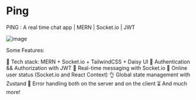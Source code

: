 # Ping
PING : A real time chat app  |  MERN | Socket.io | JWT

![image](https://github.com/danish101-sohail/Ping/assets/121930033/0a7f4383-e494-4753-811e-7d2f91a492f4)

Some Features:

🌟 Tech stack: MERN + Socket.io + TailwindCSS + Daisy UI
🎃 Authentication && Authorization with JWT
👾 Real-time messaging with Socket.io
🚀 Online user status (Socket.io and React Context)
👌 Global state management with Zustand
🐞 Error handling both on the server and on the client
⏳ And much more!
